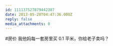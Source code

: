 ```yaml
---
id: 111137527879442387
date: 2013-05-20T04:47:36.000Z
reply: false
media_attachments: 0
---
```


#房价 我他妈每一套房里买 0.1 平米，你给老子卖吗？

